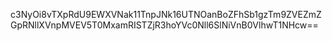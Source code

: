 c3NyOi8vTXpRdU9EWXVNak11TnpJNk16UTNOanBoZFhSb1gzTm9ZVEZmZGpRNllXVnpMVEV5T0MxamRISTZjR3hoYVc0Nll6SlNiVnB0VlhwT1NHcw==